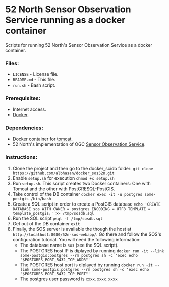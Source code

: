 52 North Sensor Observation Service running as a docker container
============

Scripts for running 52 North's Sensor Observation Service as a docker container.


<h3>Files:</h3>
<ul>
	<li><code>LICENSE</code> - License file.</li>
	<li><code>README.md</code> - This file.</li>
	<li><code>run.sh</code> - Bash script.</li>
</ul>


<h3>Prerequisites:</h3>
<ul>
	<li>Internet access.</li>
	<li><a href="http://www.docker.com/">Docker</a>.</li>
</ul>


<h3>Dependencies:</h3>
<ul>
	<li>Docker container for <a href="https://hub.docker.com/_/tomcat/">tomcat</a>.</li>
	<li>52 North's implementation of OGC <a href="http://sensorweb.demo.52north.org/sensorwebtestbed/">Sensor Observation Service</a>.</li>
</ul>


<h3>Instructions:</h3>
<ol>
	<li>Clone the project and then go to the docker_scidb folder: <code>git clone https://github.com/albhasan/docker_sos52n.git</code></li>
	<li>Enable <code>setup.sh</code> for execution <code>chmod +x setup.sh</code> </li>
	<li>Run <code>setup.sh</code>. This script creates two Docker containers: One with Tomcat and the other with PostGRESQL-PostGIS.</li>
	<li>Take control of the DB container <code>docker exec -it -u postgres some-postgis /bin/bash</code></li>
	<li>Create a SQL script in order to create a PostGIS database <code>echo 'CREATE DATABASE sos WITH OWNER = postgres ENCODING = UTF8 TEMPLATE = template_postgis;' >> /tmp/sosdb.sql</code></li>
	<li>Run the SQL script <code>psql -f /tmp/sosdb.sql</code></li>
	<li>Get out of the DB container <code>exit</code></li>
	<li>Finally, the SOS server is available the though the host at <code>http://localhost:8080/52n-sos-webapp/</code>. Go there and follow the SOS's configuration tutorial. You will need the following information:
		<ul>
			<li>The database name is <code>sos</code> (see the SQL script).</li>
			<li>The POSTGRES host IP is diplayed by running <code>docker run -it --link some-postgis:postgres --rm postgres sh -c 'exec echo "$POSTGRES_PORT_5432_TCP_ADDR"'</code> </li>
			<li>The POSTGRES host port is diplayed by running <code>docker run -it --link some-postgis:postgres --rm postgres sh -c 'exec echo "$POSTGRES_PORT_5432_TCP_PORT"'</code></li>
			<li>The postgres user password is <code>xxxx.xxxx.xxxx</code></li>
		</ul>
	</li>
</ol>
